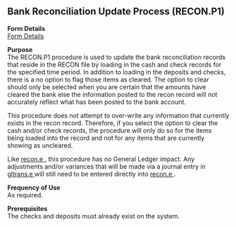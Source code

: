 ##  Bank Reconciliation Update Process (RECON.P1)

<PageHeader />

**Form Details**  
[ Form Details ](RECON-P1-1/README.md)   

**Purpose**  
The RECON.P1 procedure is used to update the bank reconciliation records that
reside in the RECON file by loading in the cash and check records for the
specified time period. In addition to loading in the deposits and checks,
there is a no option to flag those items as cleared. The option to clear
should only be selected when you are certain that the amounts have cleared the
bank else the information posted to the recon record will not accurately
reflect what has been posted to the bank account.  
  
This procedure does not attempt to over-write any information that currently
exists in the recon record. Therefore, if you select the option to clear the
cash and/or check records, the procedure will only do so for the items being
loaded into the record and not for any items that are currently showing as
uncleared.  
  
Like [ recon.e ](../../../AR-OVERVIEW/AR-ENTRY/RECON-E/README.md) , this procedure has no General Ledger impact. Any adjustments and/or variances that will be made via a journal entry in [ gltrans.e ](../../GL-ENTRY/GLTRANS-E/README.md) will still need to be entered directly into [ recon.e ](../../../AR-OVERVIEW/AR-ENTRY/RECON-E/README.md) . 

**Frequency of Use**  
As required.

**Prerequisites**  
The checks and deposits must already exist on the system.

<badge text= "Version 8.10.57" vertical="middle" />

<PageFooter />